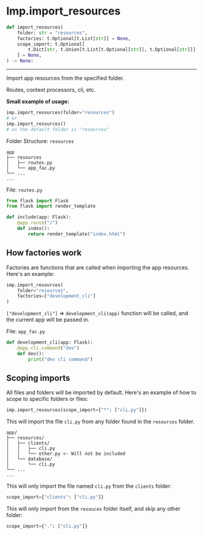 # Imp.import_resources

```python
def import_resources(
    folder: str = "resources",
    factories: t.Optional[t.List[str]] = None,
    scope_import: t.Optional[
        t.Dict[str, t.Union[t.List[t.Optional[str]], t.Optional[str]]]
    ] = None,
) -> None:
```

---

Import app resources from the specified folder.

Routes, context processors, cli, etc.

**Small example of usage:**

```python
imp.import_resources(folder="resources")
# or
imp.import_resources()
# as the default folder is "resources"
```

Folder Structure: `resources`

```text
app
├── resources
│   ├── routes.py
│   └── app_fac.py
└── ...
...
```

File: `routes.py`

```python
from flask import Flask
from flask import render_template

def include(app: Flask):
    @app.route("/")
    def index():
        return render_template("index.html")
```

## How factories work

Factories are functions that are called when importing the app resources. Here's an example:

```python
imp.import_resources(
    folder="resources",
    factories=["development_cli"]
)
```

`["development_cli"]` => `development_cli(app)` function will be called, and the current app will be passed in.

File: `app_fac.py`

```python
def development_cli(app: Flask):
    @app.cli.command("dev")
    def dev():
        print("dev cli command")
```

## Scoping imports

All files and folders will be imported by default. Here's an example of how to scope to
specific folders or files:

```python
imp.import_resources(scope_import={"*": ["cli.py"]})
```

This will import the file `cli.py` from any folder found in the `resources` folder.

```text
app/
├── resources/
│   ├── clients/
│   │   ├── cli.py
│   │   └── other.py <- Will not be included
│   └── database/
│       └── cli.py
└── ...
...
```

This will only import the file named `cli.py` from the `clients` folder:

```python
scope_import={"clients": ["cli.py"]}
```

This will only import from the `resouces` folder itself, and skip any other folder:

```python
scope_import={".": ["cli.py"]}
```
